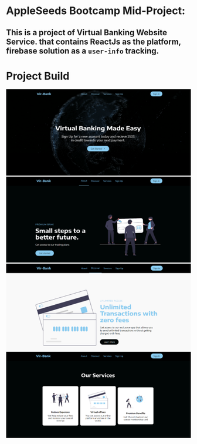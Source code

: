# AppleSeeds Bootcamp Mid-Project:
## This is a project of Virtual Banking Website Service. that contains ReactJs as the platform, firebase solution as a `user-info` tracking.




# Project Build 

![Home](ReadMeImgs/vir-bank1.png)
![HeroSection](ReadMeImgs/vir-bank2.png)
![InfoSection](ReadMeImgs/vir-bank3.png)
![ServicesSection](ReadMeImgs/vir-bank4.png)

